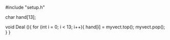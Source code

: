 #include "setup.h"

char hand[13];

void Deal (){
  for (int i = 0; i < 13; i++){
    hand[i] = myvect.top();
    myvect.pop();
  }
}
